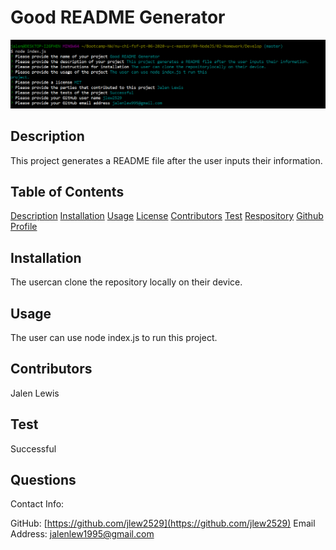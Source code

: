 
  # Good README Generator

  ![Image of the project](./images/README_Screenshot.png)

  ## Description

  This project generates a README file after the user inputs their information.

  ## Table of Contents

  [Description](#Description)
  [Installation](#Installation)
  [Usage](#Usage)
  [License](#License)
  [Contributors](#Contributors)
  [Test](#Test)
  [Respository](#Repository)
  [Github Profile](#Github)
  
  ## Installation

  The usercan clone the repository locally on their device.

  ## Usage

  The user can use node index.js to run this project.

  ## Contributors

  Jalen Lewis

  ## Test 

  Successful

  ## Questions

  Contact Info:

  GitHub: [https://github.com/jlew2529](https://github.com/jlew2529)
  Email Address: [jalenlew1995@gmail.com](jalenlew1995@gmail.com)
